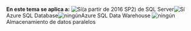 <Token>**En este tema se aplica a:** ![Sí](media/yes.png)(a partir de 2016 SP2) de SQL Server![Sí](media/yes.png)Azure SQL Database![ningún](media/no.png)Azure SQL Data Warehouse ![ningún](media/no.png) Almacenamiento de datos paralelos </Token>
